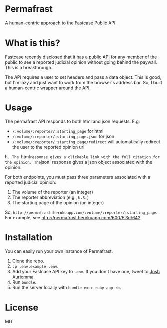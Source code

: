 # Permafrast

A human-centric approach to the Fastcase Public API. 

# What is this?

Fastcase recently disclosed that it has a [public API](http://legalgeekery.com/2014/09/10/fastcase-public-links-to-cases-on-haiku-decisis-are-here/) for any member of the public to see a reported judicial opinion without going behind the paywall. This is a breakthrough. 

The API requires a user to set headers and pass a data object. This is good, but I'm lazy and just want to work from the browser's address bar. So, I built a human-centric wrapper around the API.

# Usage

The permafrast API responds to both html and json requests. E.g:

* `/:volume/:reporter/:starting_page` for html
* `/:volume/:reporter/:starting_page.json` for json
* `/:volume/:reporter/:starting_page/redirect` will automatically redirect the user to the reported opinion url

h`. The `html` response gives a clickable link with the full citation for the opinion. The `json` response gives a json object associated with the opinion. 

For both endpoints, you must pass three parameters associated with a reported judicial opinion:

1. The volume of the reporter (an integer)
2. The reporter abbreviation (e.g., `U.S.`)
3. The starting page of the opinion (an integer)

So, `http://permafrast.herokuapp.com/:volume/:reporter/:starting_page`. For example, see <http://permafrast.herokuapp.com/600/F.3d/642>.

# Installation

You can easily run your own instance of Permafrast.

1. Clone the repo.
2. `cp .env.example .env`.
3. Add your Fastcase API key to `.env`. If you don't have one, tweet to [Josh Auriemma](https://twitter.com/legalgeekery).
4. Run `bundle`.
5. Run the server locally with `bundle exec ruby app.rb`.

# License
MIT

